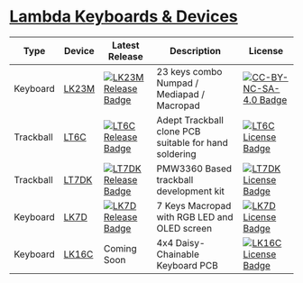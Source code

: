 # [Lambda Keyboards & Devices](https://lambdakb.dev)

| Type      | Device  | Latest Release                                 | Description                                           | License                                   |
| --------- | ------- | ---------------------------------------------- | ----------------------------------------------------- | ----------------------------------------- |
| Keyboard  | [LK23M] | [![LK23M Release Badge]][LK23M Latest Release] | 23 keys combo Numpad / Mediapad / Macropad            | [![CC-BY-NC-SA-4.0 Badge]][LK23M License] |
| Trackball | [LT6C]  | [![LT6C Release Badge]][LT6C Latest Release]   | Adept Trackball clone PCB suitable for hand soldering | [![LT6C License Badge]][LT6C License]     |
| Trackball | [LT7DK] | [![LT7DK Release Badge]][LT7DK Latest Release] | PMW3360 Based trackball development kit               | [![LT7DK License Badge]][LT7DK License]   |
| Keyboard  | [LK7D]  | [![LK7D Release Badge]][LK7D Latest Release]   | 7 Keys Macropad with RGB LED and OLED screen          | [![LK7D License Badge]][LK7D License]     |
| Keyboard  | [LK16C] | Coming Soon                                    | 4x4 Daisy-Chainable Keyboard PCB                      | [![LK16C License Badge]][LK16C License]   |

[LK23M]: https://github.com/lambdakb/keyboard-lk23m
[LK23M Latest Release]: https://github.com/lambdakb/keyboard-lk23m/releases/latest
[LK23M Release Badge]: https://img.shields.io/github/v/release/lambdakb/keyboard-lk23m?display_name=release&style=for-the-badge&logo=github&logoColor=white&label=%20&labelColor=grey
[CC-BY-NC-SA-4.0 Badge]: https://img.shields.io/badge/CC_BY--NC--SA_4.0-ED592F?style=for-the-badge&logo=creativecommons&logoColor=white&label=%20&labelColor=grey
[LK23M License]: https://github.com/lambdakb/keyboard-lk23m/blob/main/LICENSE.md
[LT6C]: https://github.com/lambdakb/trackball-lt6c
[LT6C Latest Release]: https://github.com/lambdakb/trackball-lt6c/releases/latest
[LT6C Release Badge]: https://img.shields.io/github/v/release/lambdakb/trackball-lt6c?display_name=release&style=for-the-badge&logo=github&logoColor=white&label=%20&labelColor=grey
[LT6C License]: https://github.com/lambdakb/trackball-lt6c/blob/main/LICENSE
[LT6C License Badge]: https://img.shields.io/github/license/lambdakb/trackball-lt6c?style=for-the-badge&logo=opensourcehardware&logoColor=white&label=%20&labelColor=grey&color=%230099B0
[LT7DK]: https://github.com/lambdakb/trackball-lt7dk
[LT7DK Latest Release]: https://github.com/lambdakb/trackball-lt7dk/releases/latest
[LT7DK Release Badge]: https://img.shields.io/github/v/release/lambdakb/trackball-lt7dk?display_name=release&style=for-the-badge&logo=github&logoColor=white&label=%20&labelColor=grey
[LT7DK License]: https://github.com/lambdakb/trackball-lt7dk/blob/main/LICENSE
[LT7DK License Badge]: https://img.shields.io/github/license/lambdakb/trackball-lt7dk?style=for-the-badge&logo=opensourcehardware&logoColor=white&label=%20&labelColor=grey&color=%230099B0
[LK7D]: https://github.com/lambdakb/keyboard-lk7d
[LK7D Latest Release]: https://github.com/lambdakb/keyboard-lk7d/releases/latest
[LK7D Release Badge]: https://img.shields.io/github/v/release/lambdakb/keyboard-lk7d?display_name=release&style=for-the-badge&logo=github&logoColor=white&label=%20&labelColor=grey
[LK7D License]: https://github.com/lambdakb/keyboard-lk7d/blob/main/LICENSE
[LK7D License Badge]: https://img.shields.io/github/license/lambdakb/keyboard-lk7d?style=for-the-badge&logo=opensourcehardware&logoColor=white&label=%20&labelColor=grey&color=%230099B0
[LK16C]: https://github.com/lambdakb/keyboard-lk16c
[LK16C Latest Release]: https://github.com/lambdakb/keyboard-lk16c/releases/latest
[LK16C Release Badge]: https://img.shields.io/github/v/release/lambdakb/keyboard-lk16c?display_name=release&style=for-the-badge&logo=github&logoColor=white&label=%20&labelColor=grey
[LK16C License]: https://github.com/lambdakb/keyboard-lk16c/blob/main/LICENSE
[LK16C License Badge]: https://img.shields.io/github/license/lambdakb/keyboard-lk16c?style=for-the-badge&logo=opensourcehardware&logoColor=white&label=%20&labelColor=grey&color=%230099B0
